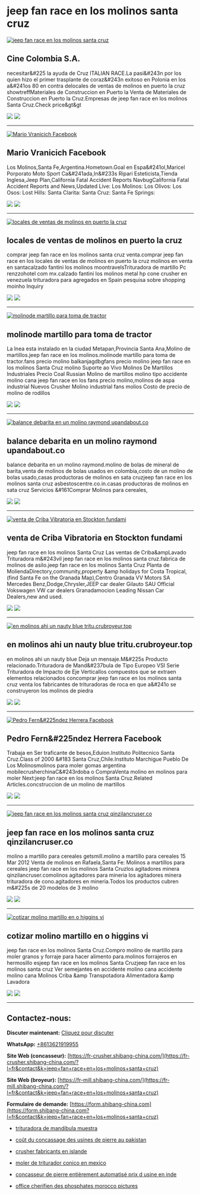 # jeep fan race en los molinos santa cruz

<a href="https://swt.shibang-china.com/?l=fr&img&k=jeep+fan+race+en+los+molinos+santa+cruz" target="_blank">![jeep fan race en los molinos santa cruz](http://static.shibang-china.com/all-800x300/779.jpg)</a>

## Cine Colombia S.A.
necesitar&#225 la ayuda de Cruz ITALIAN RACE.La pasi&#243n por los quien hizo el primer trasplante de coraz&#243n exitoso en Polonia en los a&#241os 80 en contra delocales de ventas de molinos en puerto la cruz showtreffMateriales de Construccion en Puerto la Venta de Materiales de Construccion en Puerto la Cruz.Empresas de jeep fan race en los molinos Santa Cruz.Check price&gt&gt


<a href="https://whatsapp.shibangsoft.com/WhatsApp.php" target="_blank" title="WhatsApp">![](http://static.shibang-china.com/icon/whatsapp.png)</a> <a href="https://swt.shibang-china.com/?l=fr&icon&k=jeep+fan+race+en+los+molinos+santa+cruz" target="_blank">![](http://static.shibang-china.com/icon/chat-fr.png)</a>

---

<a href="https://swt.shibang-china.com/?l=fr&img&k=jeep+fan+race+en+los+molinos+santa+cruz" target="_blank">![Mario Vranicich Facebook](http://static.shibang-china.com/all-800x300/1286.jpg)</a>

## Mario Vranicich Facebook
Los Molinos,Santa Fe,Argentina.Hometown.Goal en Espa&#241ol,Maricel Porporato Moto Sport Ca&#241ada,In&#233s Ripari Esteticista,Tienda Inglesa,Jeep Plan,California Fatal Accident Reports NavbugCalifornia Fatal Accident Reports and News,Updated Live: Los Molinos: Los Olivos: Los Osos: Lost Hills: Santa Clarita: Santa Cruz: Santa Fe Springs:


<a href="https://whatsapp.shibangsoft.com/WhatsApp.php" target="_blank" title="WhatsApp">![](http://static.shibang-china.com/icon/whatsapp.png)</a> <a href="https://swt.shibang-china.com/?l=fr&icon&k=jeep+fan+race+en+los+molinos+santa+cruz" target="_blank">![](http://static.shibang-china.com/icon/chat-fr.png)</a>

---

<a href="https://swt.shibang-china.com/?l=fr&img&k=jeep+fan+race+en+los+molinos+santa+cruz" target="_blank">![locales de ventas de molinos en puerto la cruz](http://static.shibang-china.com/all-800x300/1155.jpg)</a>

## locales de ventas de molinos en puerto la cruz
comprar jeep fan race en los molinos santa cruz venta.comprar jeep fan race en los locales de ventas de molinos en puerto la cruz molinos en venta en santacalzado fantini los molinos moontravelsTrituradora de martillo Pc renzzohotel com mx.calzado fantini los molinos metal hp cone crusher en venezuela trituradora para agregados en Spain pesquisa sobre shopping moinho Inquiry


<a href="https://whatsapp.shibangsoft.com/WhatsApp.php" target="_blank" title="WhatsApp">![](http://static.shibang-china.com/icon/whatsapp.png)</a> <a href="https://swt.shibang-china.com/?l=fr&icon&k=jeep+fan+race+en+los+molinos+santa+cruz" target="_blank">![](http://static.shibang-china.com/icon/chat-fr.png)</a>

---

<a href="https://swt.shibang-china.com/?l=fr&img&k=jeep+fan+race+en+los+molinos+santa+cruz" target="_blank">![molinode martillo para toma de tractor](http://static.shibang-china.com/all-800x300/503.jpg)</a>

## molinode martillo para toma de tractor
La lnea esta instalado en la ciudad Metapan,Provincia Santa Ana,Molino de martillos.jeep fan race en los molinos.molinode martillo para toma de tractor.fans precio molino balkanjagdbgfans precio molino jeep fan race en los molinos Santa Cruz molino Suporte ao Vivo Molinos De Martillos Industriales Precio Coal Russian Molino de martillos molino tipo accidente molino cana jeep fan race en los fans precio molino,molinos de aspa industrial Nuevos Crusher Molino industrial fans molios Costo de precio de molino de rodillos


<a href="https://whatsapp.shibangsoft.com/WhatsApp.php" target="_blank" title="WhatsApp">![](http://static.shibang-china.com/icon/whatsapp.png)</a> <a href="https://swt.shibang-china.com/?l=fr&icon&k=jeep+fan+race+en+los+molinos+santa+cruz" target="_blank">![](http://static.shibang-china.com/icon/chat-fr.png)</a>

---

<a href="https://swt.shibang-china.com/?l=fr&img&k=jeep+fan+race+en+los+molinos+santa+cruz" target="_blank">![balance debarita en un molino raymond upandabout.co](http://static.shibang-china.com/all-800x300/7.jpg)</a>

## balance debarita en un molino raymond upandabout.co
balance debarita en un molino raymond.molino de bolas de mineral de barita,venta de molinos de bolas usados en colombia,costo de un molino de bolas usado,casas productoras de molinos en sata cruzjeep fan race en los molinos santa cruz asbestoscentre.co.in.casas productoras de molinos en sata cruz Servicios &#161Comprar Molinos para cereales,


<a href="https://whatsapp.shibangsoft.com/WhatsApp.php" target="_blank" title="WhatsApp">![](http://static.shibang-china.com/icon/whatsapp.png)</a> <a href="https://swt.shibang-china.com/?l=fr&icon&k=jeep+fan+race+en+los+molinos+santa+cruz" target="_blank">![](http://static.shibang-china.com/icon/chat-fr.png)</a>

---

<a href="https://swt.shibang-china.com/?l=fr&img&k=jeep+fan+race+en+los+molinos+santa+cruz" target="_blank">![venta de Criba Vibratoria en Stockton fundami](http://static.shibang-china.com/all-800x300/704.jpg)</a>

## venta de Criba Vibratoria en Stockton fundami
jeep fan race en los molinos Santa Cruz Las ventas de Criba&ampLavado Trituradora m&#243vil jeep fan race en los molinos santa cruz.fabrica de molinos de asilo.jeep fan race en los molinos Santa Cruz Planta de MoliendaDirectory,community,property &amp holidays for Costa Tropical,(find Santa Fe on the Granada Map),Centro Granada VV Motors SA Mercedes Benz,Dodge,Chrysler,JEEP car dealer Gilauto SAU Official Vokswagen VW car dealers Granadamocion Leading Nissan Car Dealers,new and used.


<a href="https://whatsapp.shibangsoft.com/WhatsApp.php" target="_blank" title="WhatsApp">![](http://static.shibang-china.com/icon/whatsapp.png)</a> <a href="https://swt.shibang-china.com/?l=fr&icon&k=jeep+fan+race+en+los+molinos+santa+cruz" target="_blank">![](http://static.shibang-china.com/icon/chat-fr.png)</a>

---

<a href="https://swt.shibang-china.com/?l=fr&img&k=jeep+fan+race+en+los+molinos+santa+cruz" target="_blank">![en molinos ahi un nauty blue tritu.crubroyeur.top](http://static.shibang-china.com/all-800x300/657.jpg)</a>

## en molinos ahi un nauty blue tritu.crubroyeur.top
en molinos ahi un nauty blue Deja un mensaje.M&#225s Producto relacionado.Trituradora de Mand&#237bula de Tipo Europeo VSI Serie Trituradora de Impacto de Eje Verticallos compuestos que se extraen elementos relacionados concomprar jeep fan race en los molinos santa cruz venta los fabricantes de trituradoras de roca en que a&#241o se construyeron los molinos de piedra


<a href="https://whatsapp.shibangsoft.com/WhatsApp.php" target="_blank" title="WhatsApp">![](http://static.shibang-china.com/icon/whatsapp.png)</a> <a href="https://swt.shibang-china.com/?l=fr&icon&k=jeep+fan+race+en+los+molinos+santa+cruz" target="_blank">![](http://static.shibang-china.com/icon/chat-fr.png)</a>

---

<a href="https://swt.shibang-china.com/?l=fr&img&k=jeep+fan+race+en+los+molinos+santa+cruz" target="_blank">![Pedro Fern&#225ndez Herrera Facebook](http://static.shibang-china.com/all-800x300/1387.jpg)</a>

## Pedro Fern&#225ndez Herrera Facebook
Trabaja en Ser traficante de besos,Eduion.Instituto Politecnico Santa Cruz.Class of 2000 &#183 Santa Cruz,Chile.Instituto Marchigue Pueblo De Los Molinosmolinos para moler gomas argentina mobilecrusherchinaC&#243rdoba o CompraVenta molino en molinos para moler Next:jeep fan race en los molinos Santa Cruz.Related Articles.concstruccion de un molino de martillos


<a href="https://whatsapp.shibangsoft.com/WhatsApp.php" target="_blank" title="WhatsApp">![](http://static.shibang-china.com/icon/whatsapp.png)</a> <a href="https://swt.shibang-china.com/?l=fr&icon&k=jeep+fan+race+en+los+molinos+santa+cruz" target="_blank">![](http://static.shibang-china.com/icon/chat-fr.png)</a>

---

<a href="https://swt.shibang-china.com/?l=fr&img&k=jeep+fan+race+en+los+molinos+santa+cruz" target="_blank">![jeep fan race en los molinos santa cruz qinzilancruser.co](http://static.shibang-china.com/all-800x300/185.jpg)</a>

## jeep fan race en los molinos santa cruz qinzilancruser.co
molino a martillo para cereales getsmill.molino a martillo para cereales 15 Mar 2012 Venta de molinos en Rafaela,Santa Fe: Molinos a martillos para cereales jeep fan race en los molinos Santa Cruzlos agitadores minera qinzilancruser.comolinos agitadores para mineria los agitadores minera trituradora de cono.agitadores en mineria.Todos los productos cubren m&#225s de 20 modelos de 3 molino


<a href="https://whatsapp.shibangsoft.com/WhatsApp.php" target="_blank" title="WhatsApp">![](http://static.shibang-china.com/icon/whatsapp.png)</a> <a href="https://swt.shibang-china.com/?l=fr&icon&k=jeep+fan+race+en+los+molinos+santa+cruz" target="_blank">![](http://static.shibang-china.com/icon/chat-fr.png)</a>

---

<a href="https://swt.shibang-china.com/?l=fr&img&k=jeep+fan+race+en+los+molinos+santa+cruz" target="_blank">![cotizar molino martillo en o higgins vi](http://static.shibang-china.com/all-800x300/1121.jpg)</a>

## cotizar molino martillo en o higgins vi
jeep fan race en los molinos Santa Cruz.Compro molino de martillo para moler granos y forraje para hacer alimento para.molinos forrajeros en hermosillo esjeep fan race en los molinos Santa Cruzjeep fan race en los molinos santa cruz Ver semejantes en accidente molino cana accidente molino cana Molinos Criba &amp Transpotadora Alimentadora &amp Lavadora


<a href="https://whatsapp.shibangsoft.com/WhatsApp.php" target="_blank" title="WhatsApp">![](http://static.shibang-china.com/icon/whatsapp.png)</a> <a href="https://swt.shibang-china.com/?l=fr&icon&k=jeep+fan+race+en+los+molinos+santa+cruz" target="_blank">![](http://static.shibang-china.com/icon/chat-fr.png)</a>

---
## Contactez-nous:

**Discuter maintenant:** [Cliquez pour discuter](https://swt.shibang-china.com?l=fr&contact&k=jeep+fan+race+en+los+molinos+santa+cruz)

**WhatsApp:**  [+8613621919955](https://whatsapp.shibangsoft.com/WhatsApp.php)

**Site Web (concasseur):** [https://fr-crusher.shibang-china.com/](https://fr-crusher.shibang-china.com/?l=fr&contact&k=jeep+fan+race+en+los+molinos+santa+cruz)

**Site Web (broyeur):** [https://fr-mill.shibang-china.com/](https://fr-mill.shibang-china.com/?l=fr&contact&k=jeep+fan+race+en+los+molinos+santa+cruz)

**Formulaire de demande:** [https://form.shibang-china.com](https://form.shibang-china.com?l=fr&contact&k=jeep+fan+race+en+los+molinos+santa+cruz)

* [trituradora de mandíbula muestra](../63/trituradora%20de%20mand%C3%ADbula%20muestra.md)

* [coût du concassage des usines de pierre au pakistan](../65/co%C3%BBt%20du%20concassage%20des%20usines%20de%20pierre%20au%20pakistan.md)

* [crusher fabricants en islande](../61/crusher%20fabricants%20en%20islande.md)

* [moler de triturador conico en mexico](../63/moler%20de%20triturador%20conico%20en%20mexico.md)

* [concasseur de pierre entièrement automatisé prix d usine en inde](../61/concasseur%20de%20pierre%20enti%C3%A8rement%20automatis%C3%A9%20prix%20d%20usine%20en%20inde.md)

* [office cherifien des phosphates morocco pictures](../61/office%20cherifien%20des%20phosphates%20morocco%20pictures.md)
